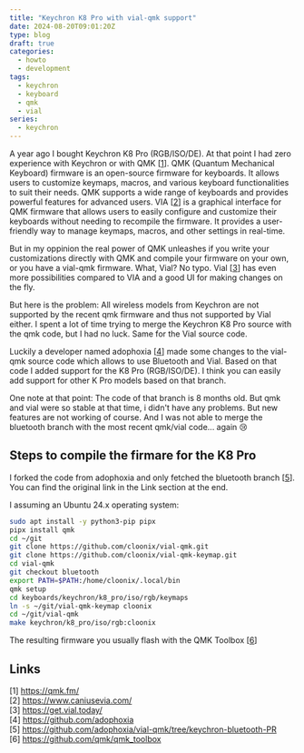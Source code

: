 ```yaml
---
title: "Keychron K8 Pro with vial-qmk support"
date: 2024-08-20T09:01:20Z
type: blog
draft: true
categories:
  - howto
  - development
tags:
  - keychron
  - keyboard
  - qmk
  - vial
series:
  - keychron
---
```


A year ago I bought Keychron K8 Pro (RGB/ISO/DE). At that point I had zero experience with Keychron or with QMK [[1](https://qmk.fm/)]. QMK (Quantum Mechanical Keyboard) firmware is an open-source firmware for keyboards. It allows users to customize keymaps, macros, and various keyboard functionalities to suit their needs. QMK supports a wide range of keyboards and provides powerful features for advanced users. VIA [[2](https://www.caniusevia.com/)] is a graphical interface for QMK firmware that allows users to easily configure and customize their keyboards without needing to recompile the firmware. It provides a user-friendly way to manage keymaps, macros, and other settings in real-time.

But in my oppinion the real power of QMK unleashes if you write your customizations directly with QMK and compile your firmware on your own, or you have a vial-qmk firmware. What, Vial? No typo. Vial [[3](https://get.vial.today/)] has even more possibilities compared to VIA and a good UI for making changes on the fly.

But here is the problem: All wireless models from Keychron are not supported by the recent qmk firmware and thus not supported by Vial either. I spent a lot of time trying to merge the Keychron K8 Pro source with the qmk code, but I had no luck. Same for the Vial source code.  

Luckily a developer named adophoxia [[4](https://github.com/adophoxia)] made some changes to the vial-qmk source code which allows to use Bluetooth and Vial. Based on that code I added support for the K8 Pro (RGB/ISO/DE). I think you can easily add support for other K Pro models based on that branch.

One note at that point: The code of that branch is 8 months old. But qmk and vial were so stable at that time, i didn't have any problems. But new features are not working of course. And I was not able to merge the bluetooth branch with the most recent qmk/vial code... again :cry:  

## Steps to compile the firmare for the K8 Pro

I forked the code from adophoxia and only fetched the bluetooth branch [[5](https://github.com/adophoxia/vial-qmk/tree/keychron-bluetooth-PR)]. You can find the original link in the Link section at the end.  

I assuming an Ubuntu 24.x operating system:  

```sh
sudo apt install -y python3-pip pipx
pipx install qmk
cd ~/git
git clone https://github.com/cloonix/vial-qmk.git
git clone https://github.com/cloonix/vial-qmk-keymap.git
cd vial-qmk
git checkout bluetooth
export PATH=$PATH:/home/cloonix/.local/bin
qmk setup
cd keyboards/keychron/k8_pro/iso/rgb/keymaps
ln -s ~/git/vial-qmk-keymap cloonix
cd ~/git/vial-qmk
make keychron/k8_pro/iso/rgb:cloonix
```

The resulting firmware you usually flash with the QMK Toolbox [[6](https://github.com/qmk/qmk_toolbox)]

## Links

[1] <https://qmk.fm/>  
[2] <https://www.caniusevia.com/>  
[3] <https://get.vial.today/>  
[4] <https://github.com/adophoxia>  
[5] <https://github.com/adophoxia/vial-qmk/tree/keychron-bluetooth-PR>  
[6] <https://github.com/qmk/qmk_toolbox>  
